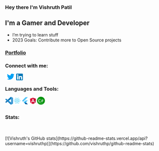 ### Hey there I'm Vishruth Patil 
## I'm a Gamer and Developer

- I’m trying to learn stuff
- 2023 Goals: Contribute more to Open Source projects

### [Portfolio](https://vishruthp.github.io/portfolio/)

### Connect with me:
[<img align="left" alt="Twitter" width="36px" src="/twitter.png"/>][twitter]
[<img align="left" alt="LinkedIn" width="22px" src="/linkedin.png"/>][linkedin]
<br />

### Languages and Tools:

<img align="left" alt="Visual Studio Code" width="26px" src="/vscode.svg" />
<img align="left" alt="React" width="26px" src="/react.png" />
<img align="left" alt="React" width="26px" src="/flutter.png" />
<img align="left" alt="React" width="26px" src="/angular.png" />
<img align="left" alt="React" width="26px" src="/csharp.png" />
<br />
<br />

[twitter]: https://twitter.com/vishruthpatil
[linkedin]: https://www.linkedin.com/in/vishruth-patil-55962ab6

### Stats:
<br />
<br />
[![Vishruth's GitHub stats](https://github-readme-stats.vercel.app/api?username=vishruthp)](https://github.com/vishruthp/github-readme-stats)
